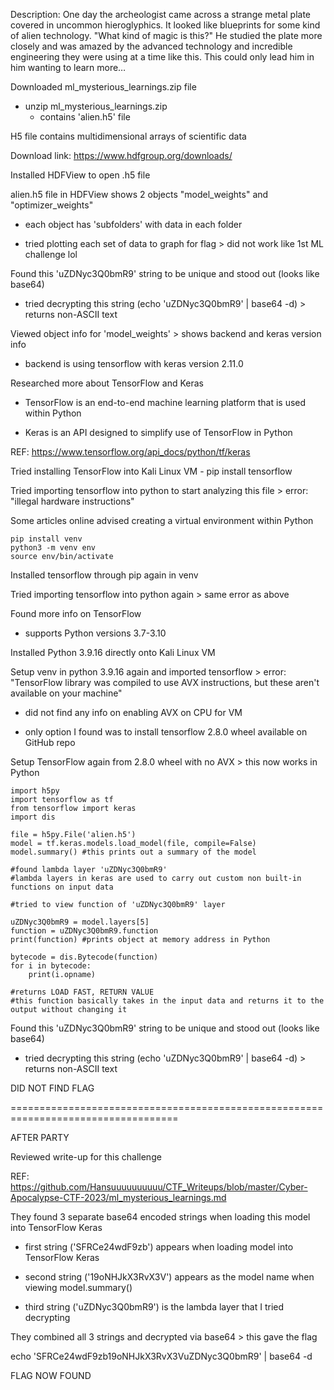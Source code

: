 Description: 
One day the archeologist came across a strange metal plate covered in uncommon hieroglyphics. It looked like blueprints for some kind of alien technology. "What kind of magic is this?" He studied the plate more closely and was amazed by the advanced technology and incredible engineering they were using at a time like this. This could only lead him in him wanting to learn more…

Downloaded ml_mysterious_learnings.zip file
- unzip ml_mysterious_learnings.zip
	- contains 'alien.h5' file

H5 file contains multidimensional arrays of scientific data

Download link: https://www.hdfgroup.org/downloads/

Installed HDFView to open .h5 file

alien.h5 file in HDFView shows 2 objects "model_weights" and "optimizer_weights"
	
  - each object has 'subfolders' with data in each folder
	
  - tried plotting each set of data to graph for flag > did not work like 1st ML challenge lol

Found this 'uZDNyc3Q0bmR9' string to be unique and stood out (looks like base64)
	
  - tried decrypting this string (echo 'uZDNyc3Q0bmR9' |  base64 -d) > returns non-ASCII text

Viewed object info for 'model_weights' > shows backend and keras version info
	
  - backend is using tensorflow with keras version 2.11.0

Researched more about TensorFlow and Keras
	
  - TensorFlow is an end-to-end machine learning platform that is used within Python
	
  - Keras is an API designed to simplify use of TensorFlow in Python

REF: https://www.tensorflow.org/api_docs/python/tf/keras

Tried installing TensorFlow into Kali Linux VM
	- pip install tensorflow

Tried importing tensorflow into python to start analyzing this file > error: "illegal hardware instructions"

Some articles online advised creating a virtual environment within Python

```
pip install venv
python3 -m venv env
source env/bin/activate
```

Installed tensorflow through pip again in venv

Tried importing tensorflow into python again > same error as above

Found more info on TensorFlow
	
  - supports Python versions 3.7-3.10

Installed Python 3.9.16 directly onto Kali Linux VM

Setup venv in python 3.9.16 again and imported tensorflow > error: "TensorFlow library was compiled to use AVX instructions, but these aren't available on your machine"


- did not find any info on enabling AVX on CPU for VM

- only option I found was to install tensorflow 2.8.0 wheel available on GitHub repo

Setup TensorFlow again from 2.8.0 wheel with no AVX > this now works in Python

```
import h5py
import tensorflow as tf
from tensorflow import keras
import dis

file = h5py.File('alien.h5')
model = tf.keras.models.load_model(file, compile=False)
model.summary() #this prints out a summary of the model

#found lambda layer 'uZDNyc3Q0bmR9'
#lambda layers in keras are used to carry out custom non built-in functions on input data

#tried to view function of 'uZDNyc3Q0bmR9' layer

uZDNyc3Q0bmR9 = model.layers[5]
function = uZDNyc3Q0bmR9.function
print(function) #prints object at memory address in Python

bytecode = dis.Bytecode(function)
for i in bytecode:
	print(i.opname)
	
#returns LOAD FAST, RETURN VALUE
#this function basically takes in the input data and returns it to the output without changing it
```

Found this 'uZDNyc3Q0bmR9' string to be unique and stood out (looks like base64)
	
  - tried decrypting this string (echo 'uZDNyc3Q0bmR9' |  base64 -d) > returns non-ASCII text

DID NOT FIND FLAG

===================================================================================

AFTER PARTY

Reviewed write-up for this challenge

REF: https://github.com/Hansuuuuuuuuuu/CTF_Writeups/blob/master/Cyber-Apocalypse-CTF-2023/ml_mysterious_learnings.md

They found 3 separate base64 encoded strings when loading this model into TensorFlow Keras
	
  - first string ('SFRCe24wdF9zb') appears when loading model into TensorFlow Keras
	
  - second string ('19oNHJkX3RvX3V') appears as the model name when viewing model.summary()
	
  - third string ('uZDNyc3Q0bmR9') is the lambda layer that I tried decrypting

They combined all 3 strings and decrypted via base64 > this gave the flag

echo 'SFRCe24wdF9zb19oNHJkX3RvX3VuZDNyc3Q0bmR9' | base64 -d

FLAG NOW FOUND

